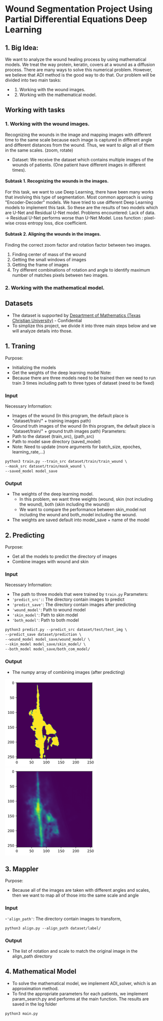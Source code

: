 # Wound Segmentation Project Using Partial Differential Equations Deep Learning
## 1. Big Idea: 
  We want to analyze the wound healing process by using mathematical models. We treat the way protein, keratin, covers at a wound as a diffusion process. There are many ways to solve this numerical problem. However, we believe that ADI method is the good way to do that.
  Our problem will be divided into two main tasks: 
  - 1. Working with the wound images. 
  - 2. Working with the mathematical model.
## Working with tasks
### 1. Working with the wound images. 
  Recognizing the wounds in the image and mapping images with different time to the same scale because each image is captured in different angle and different distances from the wound. Thus, we want to align all of them in the same scales. (zoom, rotate)
  - Dataset: We receive the dataset which contains multiple images of the wounds of patients. (One patient have different images in different times). 
  #### Subtask 1. Recognizing the wounds in the images. 
  For this task, we want to use Deep Learning, there have been many works that involving this type of segmentation. Most common approach is using "Encoder-Decoder" models. We have tried to use different Deep Learning models to implement this task. So these are the results of two models which are U-Net and Residual U-Net model. 
  Problems encountered: Lack of data. -> Residual U-Net performs worse than U-Net Model.
  Loss function : pixel-wise cross entropy loss, dice coefficient. 
 #### Subtask 2. Aligning the wounds in the images. 
  Finding the correct zoom factor and rotation factor between two images. 
  1. Finding center of mass of the wound 
  2. Getting the small windows of images
  3. Getting the frame of images
  4. Try different combinations of rotation and angle to identify maximum number of matches pixels between two images. 
### 2. Working with the mathematical model.

## Datasets
- The dataset is supported by [Department of Mathematics (Texas Christian University)](https://cse.tcu.edu/mathematics/index.php) - Confidential 
- To simplize this project, we divide it into three main steps below and we will analyze details into those.

## 1. Traning
Purpose: 
- Initializing the models 
- Get the weights of the deep learning model 
Note: 
- Because there are three models need to be trained then we need to run train 3 times including path to three types of dataset (need to be fixed) 
### Input
Necessary Information:
- Images of the wound (In this program, the default place is "dataset/train/" + training images path)
- Ground truth images of the wound (In this program, the default place is "dataset/train/" + ground truth images path)
Parameters: 
- Path to the dataset (train_src), (path_src)
- Path to model save directory (saved_model)
- Note: Need to update (more arguments for batch_size, epoches, learning_rate,...)
```
python3 train.py --train_src dataset/train/train_wound \
--mask_src dataset/train/mask_wound \
--saved_model model_save
```
### Output
- The weights of the deep learning model. 
  - In this problem, we want three weights (wound, skin (not including the wound), both (skin including the wound))
  - We want to compare the performance between skin_model not including the wound and both_model including the wound.
- The weights are saved default into model_save + name of the model

## 2. Predicting
Purpose: 
- Get all the models to predict the directory of images 
- Combine images with wound and skin 
### Input
Necessary Information: 
- The path to three models that were trained by ```train.py``` 
Parameters: 
- ```'predict_src':```: The directory contain images to predict
- ```'predict_save'```: The directory contain images after predicting
- ```'wound_model'```: Path to wound model
- ```'skin_model'```: Path to skin model
- ```'both_model'```: Path to both model
```
python3 predict.py --predict_src dataset/test/test_img \
--predict_save dataset/prediction \
--wound_model model_save/wound_model/ \
--skin_model model_save/skin_model/ \
--both_model model_save/both_com_model/
```
### Output
- The numpy array of combining images (after predicting) 
<p float="left">
  <img src="charts/segmented.png" width="300" />
  <img src="charts/predicted_sample.png" width="300" /> 
</p>

## 3. Mappler
Purpose: 
- Because all of the images are taken with different angles and scales, then we want to map all of those into the same scale and angle
### Input
-```'align_path'```: The directory contain images to transform,
```
python3 align.py --align_path dataset/label/
```
### Output
- The list of rotation and scale to match the original image in the align_path directory
## 4. Mathematical Model
- To solve the mathematical model, we implement ADI_solver, which is an approximation method. 
- To find the appropriate parameters for each patients, we implement param_search.py and performs at the main function. The results are saved in the log folder
```
python3 main.py
```
